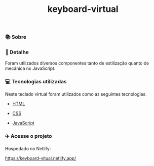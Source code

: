 
 <h1  align = "center"> keyboard-virtual </h1>

<h1  align = "center"><img  src = ""></ h1>

### 📚 Sobre

### 🎨 Detalhe

Foram utilizados diversos componentes tanto de estilização quanto de mecânica no JavaScript.

### 💻 Tecnologias utilizadas

Neste teclado virtual foram utilizados como as seguintes tecnologias:

- [HTML](https://www.w3schools.com/html/)

- [CSS](https://www.w3schools.com/css/)

- [JavaScript](https://www.w3schools.com/js/)

### :airplane: Acesse o projeto

Hospedado no Netlify:

<a>https://keyboard-vitual.netlify.app/</a>
  


